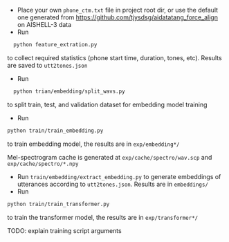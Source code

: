 - Place your own `phone_ctm.txt` file in project root dir, or use the default one generated
  from https://github.com/tjysdsg/aidatatang_force_align on AISHELL-3 data
- Run

```bash
  python feature_extration.py
```

to collect required statistics (phone start time, duration, tones, etc). Results are saved to `utt2tones.json`

- Run

```bash
  python trian/embedding/split_wavs.py
```

to split train, test, and validation dataset for embedding model training

- Run

```bash
python train/train_embedding.py
```

to train embedding model, the results are in `exp/embedding*/`

Mel-spectrogram cache is generated at `exp/cache/spectro/wav.scp` and `exp/cache/spectro/*.npy`

- Run `train/embedding/extract_embedding.py` to generate embeddings of utterances according to `utt2tones.json`. Results
  are in `embeddings/`
- Run

```bash
python train/train_transformer.py
```

to train the transformer model, the results are in `exp/transformer*/`

TODO: explain training script arguments